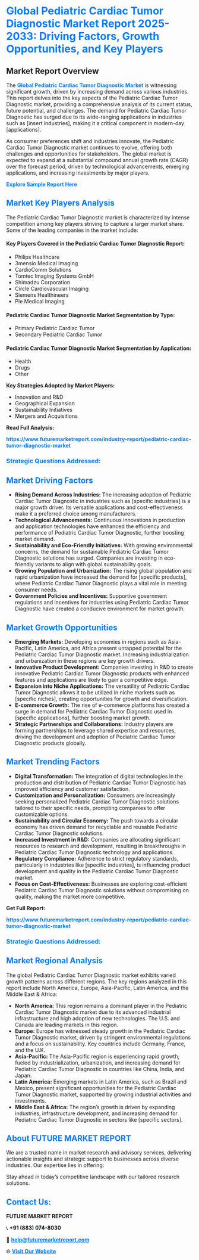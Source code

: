 <h1 style="color: #007BFF;">Global Pediatric Cardiac Tumor Diagnostic Market Report 2025-2033: Driving Factors, Growth Opportunities, and Key Players</h1>

<section id="overview">
<h2>Market Report Overview</h2>
<p>The <a href="https://www.futuremarketreport.com/industry-report/pediatric-cardiac-tumor-diagnostic-market" style="color: #007BFF; text-decoration: none;"><strong>Global Pediatric Cardiac Tumor Diagnostic Market</strong></a> is witnessing significant growth, driven by increasing demand across various industries. This report delves into the key aspects of the Pediatric Cardiac Tumor Diagnostic market, providing a comprehensive analysis of its current status, future potential, and challenges. The demand for Pediatric Cardiac Tumor Diagnostic has surged due to its wide-ranging applications in industries such as [insert industries], making it a critical component in modern-day [applications].</p>
<p>As consumer preferences shift and industries innovate, the Pediatric Cardiac Tumor Diagnostic market continues to evolve, offering both challenges and opportunities for stakeholders. The global market is expected to expand at a substantial compound annual growth rate (CAGR) over the forecast period, driven by technological advancements, emerging applications, and increasing investments by major players.</p>
</section>

<section id="overview">
<p><a href="https://www.futuremarketreport.com/request-sample/reportId=79724" style="color: #007BFF; text-decoration: none;"><strong>Explore Sample Report Here</strong></a></p>
</section>

<section id="key-players">
<h2 style="color: #007BFF;">Market Key Players Analysis</h2>
<p>The Pediatric Cardiac Tumor Diagnostic market is characterized by intense competition among key players striving to capture a larger market share. Some of the leading companies in the market include:</p>
<h4>Key Players Covered in the Pediatric Cardiac Tumor Diagnostic Report:</h4>
<ul><li>Philips Healthcare</li><li>3mensio Medical Imaging</li><li>CardioComm Solutions</li><li>Tomtec Imaging Systems GmbH</li><li>Shimadzu Corporation</li><li>Circle Cardiovascular Imaging</li><li>Siemens Healthineers</li><li>Pie Medical Imaging</li></ul>
<h4>Pediatric Cardiac Tumor Diagnostic Market Segmentation by Type:</h4>
<ul><li>Primary Pediatric Cardiac Tumor</li><li>Secondary Pediatric Cardiac Tumor</li></ul>

<h4>Pediatric Cardiac Tumor Diagnostic Market Segmentation by Application:</h4>
<ul><li>Health</li><li>Drugs</li><li>Other</li></ul>
<p><strong>Key Strategies Adopted by Market Players:</strong></p>
<ul>
<li>Innovation and R&D</li>
<li>Geographical Expansion</li>
<li>Sustainability Initiatives</li>
<li>Mergers and Acquisitions</li>
</ul>
</section>

<section>
<p><strong>Read Full Analysis: </strong></p><a href="https://www.futuremarketreport.com/industry-report/pediatric-cardiac-tumor-diagnostic-market" style="color: #007BFF; text-decoration: none;"><strong>https://www.futuremarketreport.com/industry-report/pediatric-cardiac-tumor-diagnostic-market</strong></a>
<h3 style="color: #007BFF;">Strategic Questions Addressed:</h3>
</section>

<section id="driving-factors">
<h2 style="color: #007BFF;">Market Driving Factors</h2>
<ul>
<li><strong>Rising Demand Across Industries:</strong> The increasing adoption of Pediatric Cardiac Tumor Diagnostic in industries such as [specific industries] is a major growth driver. Its versatile applications and cost-effectiveness make it a preferred choice among manufacturers.</li>
<li><strong>Technological Advancements:</strong> Continuous innovations in production and application technologies have enhanced the efficiency and performance of Pediatric Cardiac Tumor Diagnostic, further boosting market demand.</li>
<li><strong>Sustainability and Eco-Friendly Initiatives:</strong> With growing environmental concerns, the demand for sustainable Pediatric Cardiac Tumor Diagnostic solutions has surged. Companies are investing in eco-friendly variants to align with global sustainability goals.</li>
<li><strong>Growing Population and Urbanization:</strong> The rising global population and rapid urbanization have increased the demand for [specific products], where Pediatric Cardiac Tumor Diagnostic plays a vital role in meeting consumer needs.</li>
<li><strong>Government Policies and Incentives:</strong> Supportive government regulations and incentives for industries using Pediatric Cardiac Tumor Diagnostic have created a conducive environment for market growth.</li>
</ul>
</section>

<section id="growth-opportunities">
<h2 style="color: #007BFF;">Market Growth Opportunities</h2>
<ul>
<li><strong>Emerging Markets:</strong> Developing economies in regions such as Asia-Pacific, Latin America, and Africa present untapped potential for the Pediatric Cardiac Tumor Diagnostic market. Increasing industrialization and urbanization in these regions are key growth drivers.</li>
<li><strong>Innovative Product Development:</strong> Companies investing in R&D to create innovative Pediatric Cardiac Tumor Diagnostic products with enhanced features and applications are likely to gain a competitive edge.</li>
<li><strong>Expansion into Niche Applications:</strong> The versatility of Pediatric Cardiac Tumor Diagnostic allows it to be utilized in niche markets such as [specific niches], creating opportunities for growth and diversification.</li>
<li><strong>E-commerce Growth:</strong> The rise of e-commerce platforms has created a surge in demand for Pediatric Cardiac Tumor Diagnostic used in [specific applications], further boosting market growth.</li>
<li><strong>Strategic Partnerships and Collaborations:</strong> Industry players are forming partnerships to leverage shared expertise and resources, driving the development and adoption of Pediatric Cardiac Tumor Diagnostic products globally.</li>
</ul>
</section>

<section id="trending-factors">
<h2 style="color: #007BFF;">Market Trending Factors</h2>
<ul>
<li><strong>Digital Transformation:</strong> The integration of digital technologies in the production and distribution of Pediatric Cardiac Tumor Diagnostic has improved efficiency and customer satisfaction.</li>
<li><strong>Customization and Personalization:</strong> Consumers are increasingly seeking personalized Pediatric Cardiac Tumor Diagnostic solutions tailored to their specific needs, prompting companies to offer customizable options.</li>
<li><strong>Sustainability and Circular Economy:</strong> The push towards a circular economy has driven demand for recyclable and reusable Pediatric Cardiac Tumor Diagnostic solutions.</li>
<li><strong>Increased Investment in R&D:</strong> Companies are allocating significant resources to research and development, resulting in breakthroughs in Pediatric Cardiac Tumor Diagnostic technology and applications.</li>
<li><strong>Regulatory Compliance:</strong> Adherence to strict regulatory standards, particularly in industries like [specific industries], is influencing product development and quality in the Pediatric Cardiac Tumor Diagnostic market.</li>
<li><strong>Focus on Cost-Effectiveness:</strong> Businesses are exploring cost-efficient Pediatric Cardiac Tumor Diagnostic solutions without compromising on quality, making the market more competitive.</li>
</ul>
</section>

<section>
<p><strong>Get Full Report: </strong></p><a href="https://www.futuremarketreport.com/industry-report/pediatric-cardiac-tumor-diagnostic-market" style="color: #007BFF; text-decoration: none;"><strong>https://www.futuremarketreport.com/industry-report/pediatric-cardiac-tumor-diagnostic-market</strong></a>
<h3 style="color: #007BFF;">Strategic Questions Addressed:</h3>
</section>


<section id="regional-analysis">
<h2 style="color: #007BFF;">Market Regional Analysis</h2>
<p>The global Pediatric Cardiac Tumor Diagnostic market exhibits varied growth patterns across different regions. The key regions analyzed in this report include North America, Europe, Asia-Pacific, Latin America, and the Middle East & Africa:</p>
<ul>
<li><strong>North America:</strong> This region remains a dominant player in the Pediatric Cardiac Tumor Diagnostic market due to its advanced industrial infrastructure and high adoption of new technologies. The U.S. and Canada are leading markets in this region.</li>
<li><strong>Europe:</strong> Europe has witnessed steady growth in the Pediatric Cardiac Tumor Diagnostic market, driven by stringent environmental regulations and a focus on sustainability. Key countries include Germany, France, and the U.K.</li>
<li><strong>Asia-Pacific:</strong> The Asia-Pacific region is experiencing rapid growth, fueled by industrialization, urbanization, and increasing demand for Pediatric Cardiac Tumor Diagnostic in countries like China, India, and Japan.</li>
<li><strong>Latin America:</strong> Emerging markets in Latin America, such as Brazil and Mexico, present significant opportunities for the Pediatric Cardiac Tumor Diagnostic market, supported by growing industrial activities and investments.</li>
<li><strong>Middle East & Africa:</strong> The region’s growth is driven by expanding industries, infrastructure development, and increasing demand for Pediatric Cardiac Tumor Diagnostic in sectors like [specific sectors].</li>
</ul>
</section>

<footer>
<h2 style="color: #007BFF;">About FUTURE MARKET REPORT</h2>
<p>We are a trusted name in market research and advisory services, delivering actionable insights and strategic support to businesses across diverse industries. Our expertise lies in offering:</p>

<p>Stay ahead in today’s competitive landscape with our tailored research solutions.</p>

<h2 style="color: #007BFF;">Contact Us:</h2>
<p><strong>FUTURE MARKET REPORT</strong></p>
<p>📞 <strong>+91 (883) 074-8030</strong></p>
<p>📧 <strong><a href="mailto:help@futuremarketreport.com" style="color: #007BFF;">help@futuremarketreport.com</a></strong></p>
<p>🌐 <strong><a href="https://www.futuremarketreport.com/" style="color: #007BFF;">Visit Our Website</a></strong></p>
</footer>